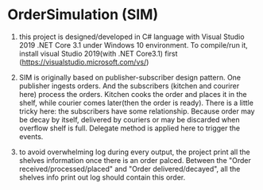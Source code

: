 # OrderSimulation (SIM)

1. this project is designed/developed in C# language with Visual Studio 2019 .NET Core 3.1 under Windows 10 environment. To compile/run it, install visual Studio 2019(with .NET Core3.1) first (https://visualstudio.microsoft.com/vs/)

2. SIM is originally based on publisher-subscriber design pattern. One publisher ingests orders. And the subscribers (kitchen and courirer here) process the orders. Kitchen cooks the order and places it in the shelf, while courier comes later(then the order is ready). There is a little tricky here: the subscribers have some relationship. Because order may be decay by itself, delivered by couriers or may be discarded when overflow shelf is full. Delegate method is applied here to trigger the events.

3. to avoid overwhelming log during every output, the project print all the shelves information once there is an order palced. Between the "Order received/processed/placed" and "Order delivered/decayed", all the shelves info print out log should contain this order.